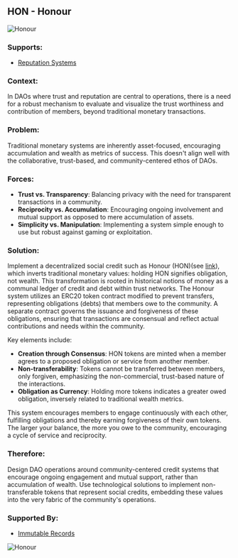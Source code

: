 ## HON - Honour

![Honour](./output/illustrations/honour.png)

### Supports:
* [Reputation Systems](./reputation_systems.html)

### Context:
In DAOs where trust and reputation are central to operations, there is a need for a robust mechanism to evaluate and visualize the trust worthiness and contribution of members, beyond traditional monetary transactions.

### Problem:
Traditional monetary systems are inherently asset-focused, encouraging accumulation and wealth as metrics of success. This doesn't align well with the collaborative, trust-based, and community-centered ethos of DAOs.

### Forces:
- **Trust vs. Transparency**: Balancing privacy with the need for transparent transactions in a community.
- **Reciprocity vs. Accumulation**: Encouraging ongoing involvement and mutual support as opposed to mere accumulation of assets.
- **Simplicity vs. Manipulation**: Implementing a system simple enough to use but robust against gaming or exploitation.

### Solution:
Implement a decentralized social credit such as Honour (HON)(see [link](https://www.kernel.community/en/tokens/token-studies/honour/)), which inverts traditional monetary values: holding HON signifies obligation, not wealth. This transformation is rooted in historical notions of money as a communal ledger of credit and debt within trust networks. The Honour system utilizes an ERC20 token contract modified to prevent transfers, representing obligations (debts) that members owe to the community. A separate contract governs the issuance and forgiveness of these obligations, ensuring that transactions are consensual and reflect actual contributions and needs within the community.

Key elements include:
- **Creation through Consensus**: HON tokens are minted when a member agrees to a proposed obligation or service from another member.
- **Non-transferability**: Tokens cannot be transferred between members, only forgiven, emphasizing the non-commercial, trust-based nature of the interactions.
- **Obligation as Currency**: Holding more tokens indicates a greater owed obligation, inversely related to traditional wealth metrics.

This system encourages members to engage continuously with each other, fulfilling obligations and thereby earning forgiveness of their own tokens. The larger your balance, the more you owe to the community, encouraging a cycle of service and reciprocity.

### Therefore:
Design DAO operations around community-centered credit systems that encourage ongoing engagement and mutual support, rather than accumulation of wealth. Use technological solutions to implement non-transferable tokens that represent social credits, embedding these values into the very fabric of the community's operations.

### Supported By:
* [Immutable Records](./immutable_records.html)

![Honour](./output/honour_specific_graph.png)